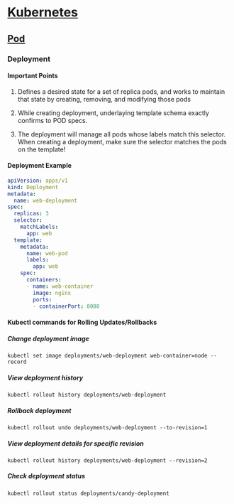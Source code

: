 
# [Kubernetes](../index)

## [Pod](./index)

### Deployment

#### Important Points

1. Defines a desired state for a set of replica pods, and works to maintain that state by creating, removing, and modifying those pods

2. While creating deployment, underlaying template schema exactly confirms to POD specs.

3. The deployment will manage all pods whose labels match this selector. When creating a deployment, make sure the selector matches the pods on the template!

#### Deployment Example

```yaml
apiVersion: apps/v1
kind: Deployment
metadata:
  name: web-deployment
spec:
  replicas: 3
  selector:
    matchLabels:
      app: web
  template:
    metadata:
      name: web-pod
      labels:
        app: web
    spec:
      containers:
      - name: web-container
        image: nginx
        ports:
        - containerPort: 8080
 ```

#### Kubectl commands for Rolling Updates/Rollbacks

##### Change deployment image

```console
kubectl set image deployments/web-deployment web-container=node --record
 ```

##### View deployment history

```console
kubectl rollout history deployments/web-deployment
```

##### Rollback deployment

```console
kubectl rollout undo deployments/web-deployment --to-revision=1
```

##### View deployment details for specific revision

```console
kubectl rollout history deployments/web-deployment --revision=2
```

##### Check deployment status

```console
kubectl rollout status deployments/candy-deployment
```
